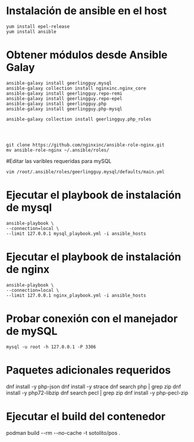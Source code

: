 # Instalación de ansible en el host

```
yum install epel-release
yum install ansible
```


# Obtener módulos desde Ansible Galay

```
ansible-galaxy install geerlingguy.mysql
ansible-galaxy collection install nginxinc.nginx_core
ansible-galaxy install geerlingguy.repo-remi
ansible-galaxy install geerlingguy.repo-epel
ansible-galaxy install geerlingguy.php
ansible-galaxy install geerlingguy.php-mysql

ansible-galaxy collection install geerlingguy.php_roles




git clone https://github.com/nginxinc/ansible-role-nginx.git
mv ansible-role-nginx ~/.ansible/roles/
```

#Editar las varibles requeridas para mySQL

```
vim /root/.ansible/roles/geerlingguy.mysql/defaults/main.yml
```



# Ejecutar el playbook de instalación de mysql

```
ansible-playbook \
--connection=local \
--limit 127.0.0.1 mysql_playbook.yml -i ansible_hosts
```


# Ejecutar el playbook de instalación de nginx

```
ansible-playbook \
--connection=local \
--limit 127.0.0.1 nginx_playbook.yml -i ansible_hosts
```




# Probar conexión con el manejador de mySQL

```
mysql -u root -h 127.0.0.1 -P 3306
```

# Paquetes adicionales requeridos

dnf install -y php-json
dnf install -y strace
dnf search php | grep zip
dnf install -y php72-libzip
dnf search pecl | grep zip
dnf install -y php-pecl-zip


# Ejecutar el build del contenedor

podman build --rm --no-cache -t sotolito/pos .